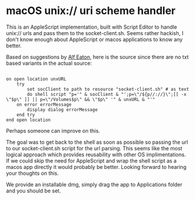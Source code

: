 # macOS unix:// uri scheme handler

This is an AppleScript implementation, built with Script Editor to handle unix:// urls and pass them to the socket-client.sh.
Seems rather hackish, I don't know enough about AppleScript or macos applications to know any better.

Based on suggestions by [Alf Eaton](http://hublog.hubmed.org/archives/001154.html), here is the source since there are no txt based
variants in the actual source:

```AppleScript

on open location unxURL
	try
		set socClient to path to resource "socket-client.sh" # as text
		do shell script "p='" & socClient & "';p=\"/${p//://}\";[[ -x \"$p\" ]] || p=\"/Volumes$p\" && \"$p\" '" & unxURL & "'"
	on error errorMessage
		display dialog errorMessage
	end try
end open location

```

Perhaps someone can improve on this.

The goal was to get back to the shell as soon as possible so passing the url to our socket-client.sh script for the url parsing. This seems
like the most logical approach which provides reusability with other OS implimentations. If we could skip the need for AppleScript and
wrap the shell script as a macos app directly it would probably be better. Looking forward to hearing your thoughts on this.

We provide an installable dmg, simply drag the app to Applications folder and you should be set.

